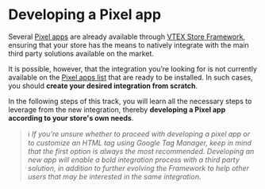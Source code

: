 # Developing a Pixel app

Several [Pixel apps](https://vtex.io/docs/concepts/pixel-app) are already available through [VTEX Store Framework](https://vtex.io/docs/introduction/what-is-vtex-store-framework/), ensuring that your store has the means to natively integrate with the main third party solutions available on the market. 

It is possible, however, that the integration you’re looking for is not currently available on the [Pixel apps list](https://vtex.io/docs/apps/pixel/) that are ready to be installed. In such cases, you should **create your desired integration from scratch**.

In the following steps of this track, you will learn all the necessary steps to leverage from the new integration, thereby **developing a Pixel app according to your store's own needs**. 

> ℹ️ *If you’re unsure whether to proceed with developing a pixel app or to customize an HTML tag using Google Tag Manager, keep in mind that the first option is always the most recommended. Developing an new app will enable a bold integration process with a third party solution, in addition to further evolving the Framework to help other users that may be interested in the same integration.*
